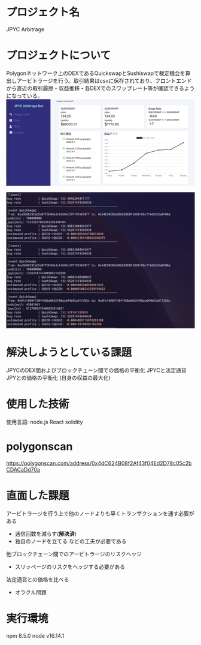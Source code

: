# プロジェクト名
JPYC Arbitrage

# プロジェクトについて
Polygonネットワーク上のDEXであるQuickswapとSushiswapで裁定機会を算出しアービトラージを行う。取引結果はcsvに保存されており、フロントエンドから直近の取引履歴・収益推移・各DEXでのスワップレート等が確認できるようになっている。
<img src="frontend.png">

<img src="backend.png">

# 解決しようとしている課題
JPYCのDEX間およびブロックチェーン間での価格の平衡化
JPYCと法定通貨JPYとの価格の平衡化
(自身の収益の最大化)

# 使用した技術
使用言語: node.js React solidity

# polygonscan
https://polygonscan.com/address/0x4dC624B08f2Af43f04Ed2D78c05c2bCDACaDd70a


# 直面した課題
アービトラージを行う上で他のノードよりも早くトランザクションを通す必要がある
- 通信回数を減らす(<b>解決済</b>)
- 独自のノードを立てる
などの工夫が必要である

他ブロックチェーン間でのアービトラージのリスクヘッジ
- スリッページのリスクをヘッジする必要がある

法定通貨との価格を比べる
- オラクル問題

# 実行環境
npm 8.5.0
node v16.14.1

